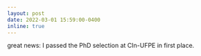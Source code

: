 ```yaml
---
layout: post
date: 2022-03-01 15:59:00-0400
inline: true
---
```


great news: I passed the PhD selection at CIn-UFPE in first place.
